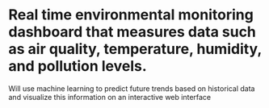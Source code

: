# Real time environmental monitoring dashboard that measures data such as air quality, temperature, humidity, and pollution levels.
Will use machine learning to predict future trends based on historical data and visualize this information on an interactive web interface
 
